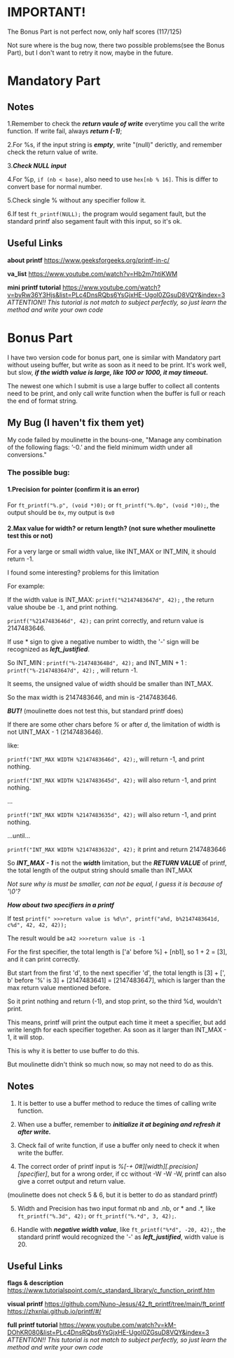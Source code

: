 # IMPORTANT!
The Bonus Part is not perfect now, only half scores (117/125)

Not sure where is the bug now, there two possible problems(see the Bonus Part), but I don't want to retry it now, maybe in the future.



# Mandatory Part
## Notes
1.Remember to check the _**return vaule of write**_ everytime you call the write function. If write fail, always _**return (-1)**_;

2.For %s, if the input string is _**empty**_, write "(null)" derictly, and remember check the return value of write.

3._**Check NULL input**_

4.For %p, `if (nb < base)`, also need to use `hex[nb % 16]`. This is differ to convert base for normal number.

5.Check single % without any specifier follow it.

6.If test `ft_printf(NULL);` the program would segament fault, but the standard printf also segament fault with this input, so it's ok.

## Useful Links
  **about printf** https://www.geeksforgeeks.org/printf-in-c/
  
  **va_list** https://www.youtube.com/watch?v=Hb2m7htiKWM
  
  **mini printf tutorial** https://www.youtube.com/watch?v=byRw36Y3Hjs&list=PLc4DnsRQbs6YsGjxHE-UgoI0ZGsuD8VQY&index=3
  _ATTENTION!! This tutorial is not match to subject perfectly, so just learn the method and write your own code_


# Bonus Part
I have two version code for bonus part, one is similar with Mandatory part without useing buffer, but write as soon as it need to be print. It's work well, but slow, _**if the width value is large, like 100 or 1000, it may timeout.**_

The newest one which I submit is use a large buffer to collect all contents need to be print, and only call write function when the buffer is full or reach the end of format string.

## My Bug (I haven't fix them yet)

My code failed by moulinette in the bouns-one, "Manage any combination of the following flags: ’-0.’ and the field minimum width under all conversions."

### **The possible bug:**

#### 1.Precision for pointer (confirm it is an error)

For `ft_printf("%.p", (void *)0);` or `ft_printf("%.0p", (void *)0);`, the output should be `0x`, my output is `0x0`

#### 2.Max value for width? or return length? (not sure whether moulinette test this or not)
For a very large or small width value, like INT_MAX or INT_MIN, it should return -1.

I found some interesting? problems for this limitation

For example: 

If the width value is INT_MAX: `printf("%2147483647d", 42);` , the return value shoube be `-1`, and print nothing.

`printf("%2147483646d", 42);` can print correctly, and return value is 2147483646.

If use * sign to give a negative number to width, the '-' sign will be recognized as _**left_justified**_. 

So INT_MIN : `printf("%-2147483648d", 42);` and INT_MIN + 1 : `printf("%-2147483647d", 42);` , will return -1. 

It seems, the unsigned value of width should be smaller than INT_MAX. 

So the max width is 2147483646, and min is -2147483646.

_**BUT!**_ (moulinette does not test this, but standard printf does)

If there are some other chars before _%_ or after _d_, the limitation of width is not UINT_MAX - 1 (2147483646).

like:

`printf("INT_MAX WIDTH %2147483646d", 42);`, will return -1, and print nothing.

`printf("INT_MAX WIDTH %2147483645d", 42);` will also return -1, and print nothing.

...

`printf("INT_MAX WIDTH %2147483635d", 42);` will also return -1, and print nothing.

...until...

`printf("INT_MAX WIDTH %2147483632d", 42);` it print and return 2147483646

So _**INT_MAX - 1**_ is not the _**width**_ limitation, but the _**RETURN VALUE**_ of printf, the total length of the output string should smalle than INT_MAX

_Not sure why is must be smaller, can not be equal, I guess it is because of '\0'?_

_**How about two specifiers in a printf**_

   If test `printf(" >>>return value is %d\n", printf("a%d, b%2147483641d, c%d", 42, 42, 42));`

   The result would be `a42 >>>return value is -1`

   For the first specifier, the total length is ['a' before %] + [nb1], so 1 + 2 = [3], and it can print correctly.

   But start from the first 'd', to the next specifier 'd', the total length is [3] + [', b' before '%' is 3] + [2147483641] = [2147483647], which is larger than the max return value mentioned before. 
   
   So it print nothing and return (-1), and stop print, so the third %d, wouldn't print.

   This means, printf will print the output each time it meet a specifier, but add write length for each specifier together. As soon as it larger than INT_MAX - 1, it will stop.

   This is why it is better to use buffer to do this.

   But moulinette didn't think so much now, so may not need to do as this.

## Notes
1. It is better to use a buffer method to reduce the times of calling write function.

2. When use a buffer, remember to _**initialize it at begining and refresh it after write.**_

3. Check fail of write function, if use a buffer only need to check it when write the buffer.

4. The correct order of printf input is _%[-+ 0#][width][.precision][specifier]_, but for a wrong order, if cc without -W -W -W, printf can also give a corret output and return value.

(moulinette does not check 5 & 6, but it is better to do as standard printf)

5. Width and Precision has two input format nb and .nb, or * and .*, like `ft_printf("%.3d", 42);` or `ft_printf("%.*d", 3, 42);`.

6. Handle with _**negative width value**_, like `ft_printf("%*d", -20, 42);`, the standard printf would recognized the '-' as _**left_justified**_, width value is 20.


## Useful Links
  **flags & description** https://www.tutorialspoint.com/c_standard_library/c_function_printf.htm

  **visual printf**
        https://github.com/Nuno-Jesus/42_ft_printf/tree/main/ft_printf 
        https://zhxnlai.github.io/printf/#/

  **full printf tutorial** https://www.youtube.com/watch?v=kM-DOhKR080&list=PLc4DnsRQbs6YsGjxHE-UgoI0ZGsuD8VQY&index=3
  _ATTENTION!! This tutorial is not match to subject perfectly, so just learn the method and write your own code_
